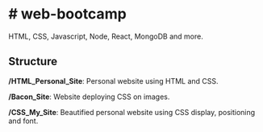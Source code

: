 # # web-bootcamp

HTML, CSS, Javascript, Node, React, MongoDB and more.



## Structure

**/HTML_Personal_Site**: Personal website using HTML and CSS.

**/Bacon_Site**:  Website deploying CSS on images.

**/CSS_My_Site**: Beautified  personal website using CSS display, positioning and font.
